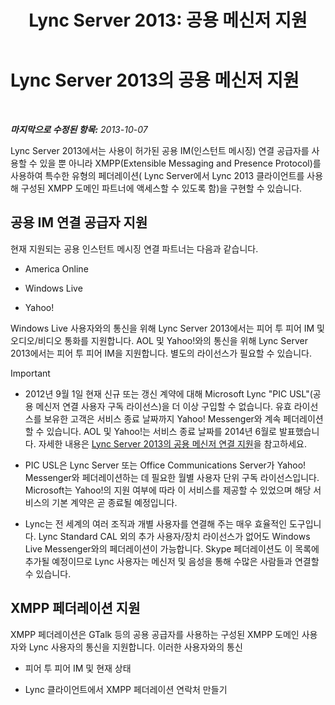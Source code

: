 ﻿---
title: 'Lync Server 2013: 공용 메신저 지원'
TOCTitle: 공용 메신저 지원
ms:assetid: 1f45163b-52c6-4a78-b9c8-dfe3abe4e5eb
ms:mtpsurl: https://technet.microsoft.com/ko-kr/library/JJ204732(v=OCS.15)
ms:contentKeyID: 49303011
ms.date: 08/10/2015
mtps_version: v=OCS.15
ms.translationtype: HT
---

# Lync Server 2013의 공용 메신저 지원

 

_**마지막으로 수정된 항목:** 2013-10-07_

Lync Server 2013에서는 사용이 허가된 공용 IM(인스턴트 메시징) 연결 공급자를 사용할 수 있을 뿐 아니라 XMPP(Extensible Messaging and Presence Protocol)를 사용하여 특수한 유형의 페더레이션( Lync Server에서 Lync 2013 클라이언트를 사용해 구성된 XMPP 도메인 파트너에 액세스할 수 있도록 함)을 구현할 수 있습니다.

## 공용 IM 연결 공급자 지원

현재 지원되는 공용 인스턴트 메시징 연결 파트너는 다음과 같습니다.

  - America Online

  - Windows Live

  - Yahoo\!

Windows Live 사용자와의 통신을 위해 Lync Server 2013에서는 피어 투 피어 IM 및 오디오/비디오 통화를 지원합니다. AOL 및 Yahoo\!와의 통신을 위해 Lync Server 2013에서는 피어 투 피어 IM을 지원합니다. 별도의 라이선스가 필요할 수 있습니다.


> [!IMPORTANT]
> <UL>
> <LI>
> <P>2012년 9월 1일 현재 신규 또는 갱신 계약에 대해 Microsoft Lync "PIC USL"(공용 메신저 연결 사용자 구독 라이선스)을 더 이상 구입할 수 없습니다. 유효 라이선스를 보유한 고객은 서비스 종료 날짜까지 Yahoo! Messenger와 계속 페더레이션할 수 있습니다. AOL 및 Yahoo!는 서비스 종료 날짜를 2014년 6월로 발표했습니다. 자세한 내용은 <A href="lync-server-2013-support-for-public-instant-messenger-connectivity.md">Lync Server 2013의 공용 메신저 연결 지원</A>을 참고하세요.</P>
> <LI>
> <P>PIC USL은 Lync Server 또는 Office Communications Server가 Yahoo! Messenger와 페더레이션하는 데 필요한 월별 사용자 단위 구독 라이선스입니다. Microsoft는 Yahoo!의 지원 여부에 따라 이 서비스를 제공할 수 있었으며 해당 서비스의 기본 계약은 곧 종료될 예정입니다.</P>
> <LI>
> <P>Lync는 전 세계의 여러 조직과 개별 사용자를 연결해 주는 매우 효율적인 도구입니다. Lync Standard CAL 외의 추가 사용자/장치 라이선스가 없어도 Windows Live Messenger와의 페더레이션이 가능합니다. Skype 페더레이션도 이 목록에 추가될 예정이므로 Lync 사용자는 메신저 및 음성을 통해 수많은 사람들과 연결할 수 있습니다.</P></LI></UL>



## XMPP 페더레이션 지원

XMPP 페더레이션은 GTalk 등의 공용 공급자를 사용하는 구성된 XMPP 도메인 사용자와 Lync 사용자의 통신을 지원합니다. 이러한 사용자와의 통신

  - 피어 투 피어 IM 및 현재 상태

  - Lync 클라이언트에서 XMPP 페더레이션 연락처 만들기

